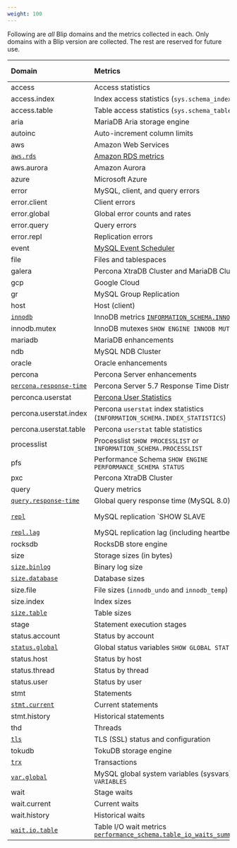 ```yaml
---
weight: 100
---
```


Following are _all_ Blip domains and the metrics collected in each.
Only domains with a Blip version are collected.
The rest are reserved for future use.

|Domain|Metrics|Blip Version|
|:-----|:------|:-----------|
|access|Access statistics||
|access.index|Index access statistics (`sys.schema_index_statistics`)||
|access.table|Table access statistics (`sys.schema_table_statistics`)||
|aria|MariaDB Aria storage engine||
|autoinc|Auto-increment column limits||
|aws|Amazon Web Services||
|[`aws.rds`](domains#awsrds)|[Amazon RDS metrics](https://docs.aws.amazon.com/AmazonRDS/latest/UserGuide/monitoring-cloudwatch.html#rds-metrics)|v1.0.0|
|aws.aurora|Amazon Aurora||
|azure|Microsoft Azure||
|error|MySQL, client, and query errors||
|error.client|Client errors||
|error.global|Global error counts and rates||
|error.query|Query errors||
|error.repl|Replication errors||
|event|[MySQL Event Scheduler](https://dev.mysql.com/doc/refman/8.0/en/event-scheduler.html)||
|file|Files and tablespaces||
|galera|Percona XtraDB Cluster and MariaDB Cluster (wsrep)||
|gcp|Google Cloud||
|gr|MySQL Group Replication||
|host|Host (client)||
|[`innodb`](domains#innodb)|InnoDB metrics [`INFORMATION_SCHEMA.INNODB_METRICS`](https://dev.mysql.com/doc/refman/en/information-schema-innodb-metrics-table.html)|v1.0.0|
|innodb.mutex|InnoDB mutexes `SHOW ENGINE INNODB MUTEX`||
|mariadb|MariaDB enhancements||
|ndb|MySQL NDB Cluster||
|oracle|Oracle enhancements||
|percona|Percona Server enhancements||
|[`percona.response-time`](domains#perconaresponse-time)|Percona Server 5.7 Response Time Distribution plugin|v1.0.0|
|perconca.userstat|[Percona User Statistics](https://www.percona.com/doc/percona-server/8.0/diagnostics/user_stats.html)||
|percona.userstat.index|Percona `userstat` index statistics (`INFORMATION_SCHEMA.INDEX_STATISTICS`)|
|percona.userstat.table|Percona `userstat` table statistics||
|processlist|Processlist `SHOW PROCESSLIST` or `INFORMATION_SCHEMA.PROCESSLIST`||
|pfs|Performance Schema `SHOW ENGINE PERFORMANCE_SCHEMA STATUS`||
|pxc|Percona XtraDB Cluster||
|query|Query metrics||
|[`query.response-time`](domains#queryresponse-time)|Global query response time (MySQL 8.0)|v1.0.0|
|[`repl`](domains#repl)|MySQL replication `SHOW SLAVE|REPLICA STATUS`|v1.0.0|
|[`repl.lag`](domains#repllag)|MySQL replication lag (including heartbeats)|v1.0.0|
|rocksdb|RocksDB store engine||
|size|Storage sizes (in bytes)||
|[`size.binlog`](domains#sizebinlog)|Binary log size|v1.0.0|
|[`size.database`](domains#sizedatabase)|Database sizes|v1.0.0|
|size.file|File sizes (`innodb_undo` and `innodb_temp`)||
|size.index|Index sizes||
|[`size.table`](domains#sizetable)|Table sizes|v1.0.0|
|stage|Statement execution stages||
|status.account|Status by account||
|[`status.global`](domains#statusglobal)|Global status variables `SHOW GLOBAL STATUS`|v1.0.0|
|status.host|Status by host||
|status.thread|Status by thread||
|status.user|Status by user||
|stmt|Statements||
|[`stmt.current`](domains#stmtcurrent)|Current statements|v1.0.0|
|stmt.history|Historical statements||
|thd|Threads||
|[`tls`](domains#tls)|TLS (SSL) status and configuration|v1.0.0|
|tokudb|TokuDB storage engine||
|[`trx`](domains#trx)|Transactions|v1.0.0|
|[`var.global`](domains#varglobal)|MySQL global system variables (sysvars) `SHOW GLOBAL VARIABLES`|v1.0.0|
|wait|Stage waits||
|wait.current|Current waits||
|wait.history|Historical waits||
|[`wait.io.table`](domains#waitiotable)|Table I/O wait metrics [`performance_schema.table_io_waits_summary_by_table`](https://dev.mysql.com/doc/refman/en/performance-schema-table-wait-summary-tables.html#performance-schema-table-io-waits-summary-by-table-table)|v1.0.0|
